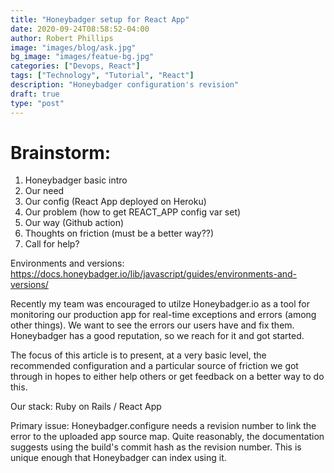 ```yaml
---
title: "Honeybadger setup for React App"
date: 2020-09-24T08:58:52-04:00
author: Robert Phillips
image: "images/blog/ask.jpg"
bg_image: "images/featue-bg.jpg"
categories: ["Devops, React"]
tags: ["Technology", "Tutorial", "React"]
description: "Honeybadger configuration's revision"
draft: true
type: "post"
---
```


# Brainstorm:

1. Honeybadger basic intro
1. Our need
1. Our config (React App deployed on Heroku)
1. Our problem (how to get REACT_APP config var set)
1. Our way (Github action)
1. Thoughts on friction (must be a better way??)
1. Call for help?

Environments and versions:
https://docs.honeybadger.io/lib/javascript/guides/environments-and-versions/

Recently my team was encouraged to utilze Honeybadger.io as a tool for
monitoring our production app for real-time exceptions and errors (among other things). We want to see the errors our users have and fix them. Honeybadger has a good reputation, so we reach for it and got started.

The focus of this article is to present, at a very basic level, the recommended configuration and a particular source of friction we got through in hopes to either help others or get feedback on a better way to do this.

Our stack:
Ruby on Rails / React App

Primary issue:
Honeybadger.configure needs a revision number to link the error to the uploaded app source map. Quite reasonably, the documentation suggests using the build's commit hash as the revision number. This is unique enough that Honeybadger can index using it.
